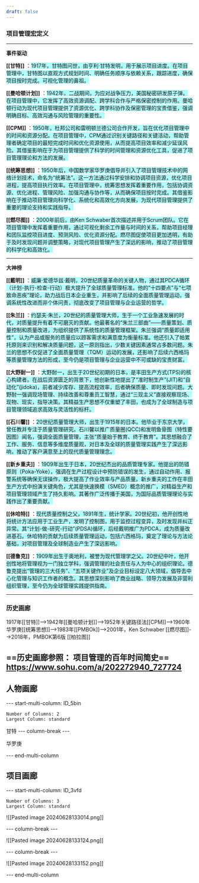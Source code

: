 ```yaml
---
draft: false
---
```

### 项目管理宏定义
---
**事件驱动**
	
**[[甘特]]** ：<span style="background:#b1ffff">1917年，甘特图问世，由亨利·甘特发明，用于展示项目进度。在项目管理中，甘特图以直观方式规划时间、明确任务顺序与依赖关系，跟踪进度，确保项目按时完成。可视化管理的鼻祖。</span>
	
**[[曼哈顿计划]]** ：<span style="background:#b1ffff">1942年，二战期间，为应对战争压力，美国秘密研发原子弹。在项目管理中，它发挥了高效资源调配、跨学科合作与严格保密控制的作用。曼哈顿行动为现代项目管理提供了资源优化、跨学科协作及保密管理的宝贵借鉴，强调明确目标、高效沟通与风险管理的重要性。</span>
	
**[[CPM]]** ：<span style="background:#b1ffff">1950年，</span><span style="background:#b1ffff">杜邦公司和雷明顿兰德公司合作开发，旨在优化项目管理中的时间和资源分配。在项目管理中，CPM通过识别关键路径和关键活动，帮助管理者确定项目的最短完成时间和优化资源使用，从而提高项目效率和减少延误风险。其借鉴影响在于为项目管理提供了科学的时间管理和资源优化工具，促进了项目管理理论和方法的发展。</span>
	
**[[统筹思想]]** ：<span style="background:#b1ffff">1950年后，中国数学家华罗庚倡导并引入了项目管理技术中的网络计划技术，命名为“统筹法”。这一方法通过科学安排和协调项目资源，优化项目进程，提高项目执行效率。在项目管理中，统筹思想发挥着重要作用，包括协调资源、优化进程、管理风险、加强沟通与协作等，从而确保项目按时完成。其借鉴影响在于推动项目管理向科学化、系统化和高效化方向发展，为现代项目管理提供了重要的理论支持和实践指导。</span>
	
**[[燃尽图]]** ：<span style="background:#b1ffff">2000年前后，由Ken Schwaber首次描述并用于Scrum团队。它在项目管理中发挥着重要作用，通过可视化剩余工作量与时间的关系，帮助项目经理和团队监控项目进度、预测风险、优化资源分配。燃尽图促使项目更加透明，有助于及时发现问题并调整策略，对现代项目管理产生了深远的影响，推动了项目管理的科学化和高效化。</span>

---
**大神榜**
	
**[[戴明]]** ：<span style="background:#b1ffff">威廉·爱德华兹·戴明，20世纪质量革命的关键人物，通过其PDCA循环（计划-执行-检查-行动）极大提升了全球质量管理标准。他的“十四要点”与“七项致命恶疾”理论，助力战后日本企业重生，并影响了后续的全面质量管理运动，强调系统性改进而非个体问责，彻底改变了项目管理与企业运营的哲学。</span>
	
**[[朱兰]]** ：<span style="background:#b1ffff">约瑟夫·朱兰，20世纪的质量管理大师，生于一个工业急速发展的时代，对质量提升有着不可磨灭的贡献。他最著名的“朱兰三部曲”——质量策划、质量控制和质量改进，为组织提供了系统性的质量管理框架。朱兰强调“质量即适用性”，认为产品或服务的质量应以顾客需求和满意度为衡量标准。他还引入了帕累托原则来识别和解决质量问题，这一原则指出，少数关键因素通常占多数问题。朱兰的思想不仅促进了全面质量管理（TQM）运动的发展，还影响了后续六西格玛等质量管理方法的形成，至今仍是项目管理与企业运营中不可或缺的宝贵财富。</span>
	
**[[大野耐一]]** ：<span style="background:#b1ffff">大野耐一，出生于20世纪初期的日本，是丰田生产方式(TPS)的核心构建者。在战后资源匮乏的背景下，他创新性地提出了“准时制生产”(JIT)和“自动化”(jidoka)，前者减少库存、提高流程效率，后者确保质量、即时发现问题。大野耐一强调现场管理、持续改善和尊重员工智慧，通过“三现主义”直接观察现场、现物、现实，指导决策。其精益生产思想不仅重塑了丰田，也成为了全球制造与项目管理领域追求高效与灵活性的标杆。</span>
	
**[[石川馨]]** ：<span style="background:#b1ffff">20世纪质量管理大师，出生于1915年的日本。他毕业于东京大学，曾任教并专注于质量管理研究。石川馨以推广质量圈(QCC)和发明鱼骨图（特性要因图）闻名，强调全面质量管理，主张“质量始于教育、终于教育”。其思想融合了工作、服务、信息等多维度质量观，对日本及全球的质量管理实践产生了深远影响，推动了客户满意至上的现代质量管理理念。</span>
	
**[[新乡重夫]]** ：<span style="background:#b1ffff">1909年出生于日本，20世纪杰出的品质管理专家。他提出的防错原则（Poka-Yoke），强调在生产过程设计中预防错误的发生，通过自动作用、报警系统等确保无误操作，极大提高了作业效率与产品质量。新乡重夫的工作在丰田生产方式中扮演关键角色，尤其是快速换模（SMED）概念的推广，对精益生产和项目管理领域产生了持久影响。其著作广泛传播于美国，为国际品质管理理论与实践作出了重要贡献。</span>
	
**[[休哈特]]** ：<span style="background:#b1ffff">现代质量控制之父，1891年生，统计学家。20世纪初，他开创性地将统计方法应用于工业生产，发明了控制图，用于监控过程变异，及时发现并纠正异常。其“计划-做-研究-行动”(PDSA)循环，后经戴明推广为PDCA，成为质量改进基石。休哈特的贡献为后续质量管理运动，包括六西格玛，奠定了理论与方法论基础，对项目管理及全球制造业产生了深远影响。</span>
	
**[[德鲁克]]** ：<span style="background:#b1ffff">1909年出生于奥地利，被誉为现代管理学之父。20世纪中叶，他开创性地将管理视为一门独立学科，强调管理的社会责任与人为中心的组织理论。德鲁克提出“管理的三大任务”、“五项关键作业”及企业目标设定八大领域，倡导去中心化管理与知识工作者的概念。其思想深刻影响了商业战略、领导力发展及非营利组织管理，至今仍为全球管理实践提供指南。</span>

---

### 历史画廊 

1917年[[甘特]]-->1942年[[曼哈顿计划]]-->1952年关键路径法[[CPM]]-->1960年华罗庚[[统筹思想]]-->1983年[[PMBOk]]-->2001年，Ken Schwaber [[燃尽图]]-->2018年，PMBOK第6版
[[柏拉图]]

==历史画廊参照： 项目管理的百年时间简史==
https://www.sohu.com/a/202272940_727724
---

## 人物画廊


--- start-multi-column: ID_5bin
```column-settings
Number of Columns: 2
Largest Column: standard
```


甘特
--- column-break ---

华罗庚

--- end-multi-column
## 项目画廊

--- start-multi-column: ID_3vfd
```column-settings
Number of Columns: 3
Largest Column: standard
```


![[Pasted image 20240628133014.png]]

--- column-break ---

![[Pasted image 20240628133124.png]]

--- column-break ---

![[Pasted image 20240628133152.png]]

--- end-multi-column

